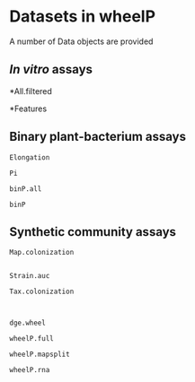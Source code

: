 # Datasets in wheelP

A number of Data objects are provided

## *In vitro* assays

*All.filtered
	
*Features

## Binary plant-bacterium assays

	Elongation
	
	Pi

	binP.all
	
	binP
	
## Synthetic community assays



	Map.colonization

	
	Strain.auc

	Tax.colonization



	dge.wheel

	wheelP.full

	wheelP.mapsplit

	wheelP.rna
